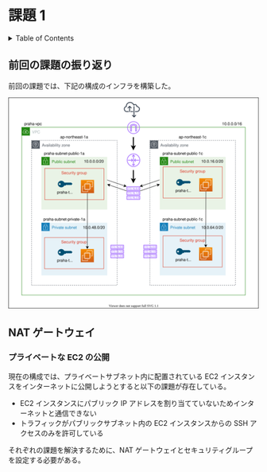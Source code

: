 # 課題 1

<!-- START doctoc generated TOC please keep comment here to allow auto update -->
<!-- DON'T EDIT THIS SECTION, INSTEAD RE-RUN doctoc TO UPDATE -->
<details>
<summary>Table of Contents</summary>

- [前回の課題の振り返り](#%E5%89%8D%E5%9B%9E%E3%81%AE%E8%AA%B2%E9%A1%8C%E3%81%AE%E6%8C%AF%E3%82%8A%E8%BF%94%E3%82%8A)

</details>
<!-- END doctoc generated TOC please keep comment here to allow auto update -->

## 前回の課題の振り返り

前回の課題では、下記の構成のインフラを構築した。

![](assets/design_private.drawio.svg)

## NAT ゲートウェイ

### プライベートな EC2 の公開

現在の構成では、プライベートサブネット内に配置されている EC2 インスタンスをインターネットに公開しようとすると以下の課題が存在している。

- EC2 インスタンスにパブリック IP アドレスを割り当てていないためインターネットと通信できない
- トラフィックがパブリックサブネット内の EC2 インスタンスからの SSH アクセスのみを許可している

それぞれの課題を解決するために、NAT ゲートウェイとセキュリティグループを設定する必要がある。

